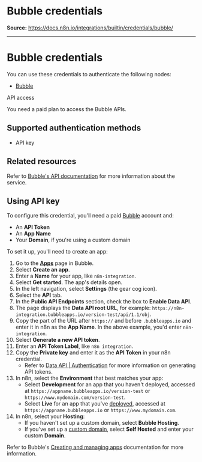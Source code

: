 # Bubble credentials

**Source:** https://docs.n8n.io/integrations/builtin/credentials/bubble/

---

# Bubble credentials

You can use these credentials to authenticate the following nodes:

- [Bubble](../../app-nodes/n8n-nodes-base.bubble/)

API access

You need a paid plan to access the Bubble APIs.

## Supported authentication methods

- API key

## Related resources

Refer to [Bubble's API documentation](https://manual.bubble.io/help-guides/integrations/api) for more information about the service.

## Using API key

To configure this credential, you'll need a paid [Bubble](https://bubble.io) account and:

- An **API Token**
- An **App Name**
- Your **Domain**, if you're using a custom domain

To set it up, you'll need to create an app:

1. Go to the [**Apps**](https://bubble.io/home/apps) page in Bubble.
2. Select **Create an app**.
3. Enter a **Name** for your app, like `n8n-integration`.
4. Select **Get started**. The app's details open.
5. In the left navigation, select **Settings** (the gear cog icon).
6. Select the **API** tab.
7. In the **Public API Endpoints** section, check the box to **Enable Data API**.
8. The page displays the **Data API root URL**, for example: `https://n8n-integration.bubbleapps.io/version-test/api/1.1/obj`.
9. Copy the part of the URL after `https://` and before `.bubbleapps.io` and enter it in n8n as the **App Name**. In the above example, you'd enter `n8n-integration`.
10. Select **Generate a new API token**.
11. Enter an **API Token Label**, like `n8n integration`.
12. Copy the **Private key** and enter it as the **API Token** in your n8n credential.
    - Refer to [Data API | Authentication](https://manual.bubble.io/core-resources/api/the-bubble-api/the-data-api/authentication) for more information on generating API tokens.
13. In n8n, select the **Environment** that best matches your app:
    - Select **Development** for an app that you haven't deployed, accessed at `https://appname.bubbleapps.io/version-test` or `https://www.mydomain.com/version-test`.
    - Select **Live** for an app that you've [deployed](https://manual.bubble.io/help-guides/getting-started/navigating-the-bubble-editor/deploying-your-app), accessed at `https://appname.bubbleapps.io` or `https://www.mydomain.com`.
14. In n8n, select your **Hosting**:
    - If you haven't set up a custom domain, select **Bubble Hosting**.
    - If you've set up a [custom domain](https://manual.bubble.io/help-guides/getting-started/navigating-the-bubble-editor/tabs-and-sections/settings-tab/custom-domain-and-dns), select **Self Hosted** and enter your custom **Domain**.

Refer to Bubble's [Creating and managing apps](https://manual.bubble.io/help-guides/getting-started/creating-and-managing-apps) documentation for more information.
